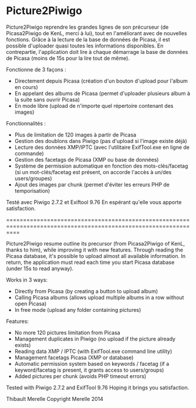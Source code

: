 Picture2Piwigo
================================================================================================================

Picture2Piwigo reprendre les grandes lignes de son précurseur (de Picasa2Piwigo de KenL, merci à lui), tout en l'améliorant avec de nouvelles fonctions. Grâce à la lecture de la base de données de Picasa, il est possible d'uploader quasi toutes les informations disponibles. En contrepartie, l'application doit lire à chaque démarrage la base de données de Picasa (moins de 15s pour la lire tout de même).

Fonctionne de 3 façons :
- Directement depuis Picasa (création d'un bouton d'upload pour l'album en cours)
- En appelant des albums de Picasa (permet d'uploader plusieurs album à la suite sans ouvrir Picasa)
- En mode libre (upload de n'importe quel répertoire contenant des images)

Fonctionnalités :
- Plus de limitation de 120 images à partir de Picasa
- Gestion des doublons dans Piwigo (pas d'upload si l'image existe déjà)
- Lecture des données XMP/IPTC (avec l'utilitaire ExifTool.exe en ligne de commande)
- Gestion des facetags de Picasa (XMP ou base de données)
- Système de permission automatique en fonction des mots-clés/facetag (si un mot-clés/facetag est présent, on accorde l'accès à un/des users/groupes)
- Ajout des images par chunk (permet d'éviter les erreurs PHP de temporisation)

Testé avec Piwigo 2.7.2 et Exiftool 9.76
En espérant qu'elle vous apporte satisfaction.

================================================================================================================


Picture2Piwigo resume outline its precursor (from Picasa2Piwigo of KenL, thanks to him), while improving it with new features. Through reading the Picasa database, it's possible to upload almost all available information. In return, the application must read each time you start Picasa database (under 15s to read anyway).

Works in 3 ways:
- Directly from Picasa (by creating a button to upload album)
- Calling Picasa albums (allows upload multiple albums in a row without open Picasa)
- In free mode (upload any folder containing pictures)

Features:
- No more 120 pictures limitation from Picasa
- Management duplicates in Piwigo (no upload if the picture already exists)
- Reading data XMP / IPTC (with ExifTool.exe command line utility)
- Management facetags Picasa (XMP or database)
- Automatic permission system based on keywords / facetag (if a keyword/facetag is present, it grants access to users/groups)
- Added pictures per chunk (avoids PHP timeout errors)

Tested with Piwigo 2.7.2 and ExifTool 9.76
Hoping it brings you satisfaction.

Thibault Merelle
Copyright Merelle 2014

